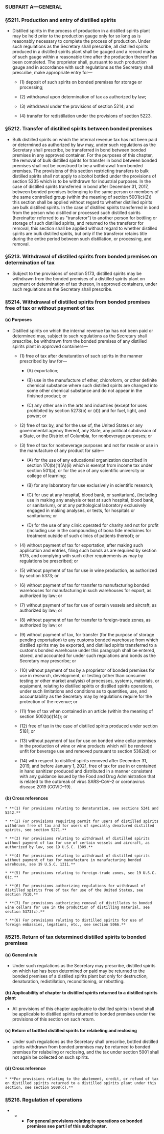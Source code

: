 ### SUBPART A—GENERAL

### §5211. Production and entry of distilled spirits
* Distilled spirits in the process of production in a distilled spirits plant may be held prior to the production gauge only for so long as is reasonably necessary to complete the process of production. Under such regulations as the Secretary shall prescribe, all distilled spirits produced in a distilled spirits plant shall be gauged and a record made of such gauge within a reasonable time after the production thereof has been completed. The proprietor shall, pursuant to such production gauge and in accordance with such regulations as the Secretary shall prescribe, make appropriate entry for—

  * (1) deposit of such spirits on bonded premises for storage or processing;

  * (2) withdrawal upon determination of tax as authorized by law;

  * (3) withdrawal under the provisions of section 5214; and

  * (4) transfer for redistillation under the provisions of section 5223.

### §5212. Transfer of distilled spirits between bonded premises
* Bulk distilled spirits on which the internal revenue tax has not been paid or determined as authorized by law may, under such regulations as the Secretary shall prescribe, be transferred in bond between bonded premises in any approved container. For the purposes of this chapter, the removal of bulk distilled spirits for transfer in bond between bonded premises shall not be construed to be a withdrawal from bonded premises. The provisions of this section restricting transfers to bulk distilled spirits shall not apply to alcohol bottled under the provisions of section 5235 which is to be withdrawn for industrial purposes. In the case of distilled spirits transferred in bond after December 31, 2017, between bonded premises belonging to the same person or members of the same controlled group (within the meaning of section 5001(c)(2)) this section shall be applied without regard to whether distilled spirits are bulk distilled spirits. In the case of distilled spirits transferred in bond from the person who distilled or processed such distilled spirits (hereinafter referred to as "transferor") to another person for bottling or storage of such distilled spirits, and returned to the transferor for removal, this section shall be applied without regard to whether distilled spirits are bulk distilled spirits, but only if the transferor retains title during the entire period between such distillation, or processing, and removal.

### §5213. Withdrawal of distilled spirits from bonded premises on determination of tax
* Subject to the provisions of section 5173, distilled spirits may be withdrawn from the bonded premises of a distilled spirits plant on payment or determination of tax thereon, in approved containers, under such regulations as the Secretary shall prescribe.

### §5214. Withdrawal of distilled spirits from bonded premises free of tax or without payment of tax
#### (a) Purposes
* Distilled spirits on which the internal revenue tax has not been paid or determined may, subject to such regulations as the Secretary shall prescribe, be withdrawn from the bonded premises of any distilled spirits plant in approved containers—

  * (1) free of tax after denaturation of such spirits in the manner prescribed by law for—

    * (A) exportation;

    * (B) use in the manufacture of ether, chloroform, or other definite chemical substance where such distilled spirits are changed into some other chemical substance and do not appear in the finished product; or

    * (C) any other use in the arts and industries (except for uses prohibited by section 5273(b) or (d)) and for fuel, light, and power; or


  * (2) free of tax by, and for the use of, the United States or any governmental agency thereof, any State, any political subdivision of a State, or the District of Columbia, for nonbeverage purposes; or

  * (3) free of tax for nonbeverage purposes and not for resale or use in the manufacture of any product for sale—

    * (A) for the use of any educational organization described in section 170(b)(1)(A)(ii) which is exempt from income tax under section 501(a), or for the use of any scientific university or college of learning;

    * (B) for any laboratory for use exclusively in scientific research;

    * (C) for use at any hospital, blood bank, or sanitarium), (including use in making any analysis or test at such hospital, blood bank, or sanitarium), or at any pathological laboratory exclusively engaged in making analyses, or tests, for hospitals or sanitariums; or

    * (D) for the use of any clinic operated for charity and not for profit (including use in the compounding of bona fide medicines for treatment outside of such clinics of patients thereof); or


  * (4) without payment of tax for exportation, after making such application and entries, filing such bonds as are required by section 5175, and complying with such other requirements as may by regulations be prescribed; or

  * (5) without payment of tax for use in wine production, as authorized by section 5373; or

  * (6) without payment of tax for transfer to manufacturing bonded warehouses for manufacturing in such warehouses for export, as authorized by law; or

  * (7) without payment of tax for use of certain vessels and aircraft, as authorized by law; or

  * (8) without payment of tax for transfer to foreign-trade zones, as authorized by law; or

  * (9) without payment of tax, for transfer (for the purpose of storage pending exportation) to any customs bonded warehouse from which distilled spirits may be exported, and distilled spirits transferred to a customs bonded warehouse under this paragraph shall be entered, stored, and accounted for under such regulations and bonds as the Secretary may prescribe; or

  * (10) without payment of tax by a proprietor of bonded premises for use in research, development, or testing (other than consumer testing or other market analysis) of processes, systems, materials, or equipment, relating to distilled spirits or distilled spirits operations, under such limitations and conditions as to quantities, use, and accountability as the Secretary may by regulations require for the protection of the revenue; or

  * (11) free of tax when contained in an article (within the meaning of section 5002(a)(14)); or

  * (12) free of tax in the case of distilled spirits produced under section 5181; or

  * (13) without payment of tax for use on bonded wine cellar premises in the production of wine or wine products which will be rendered unfit for beverage use and removed pursuant to section 5362(d); or

  * (14) with respect to distilled spirits removed after December 31, 2019, and before January 1, 2021, free of tax for use in or contained in hand sanitizer produced and distributed in a manner consistent with any guidance issued by the Food and Drug Administration that is related to the outbreak of virus SARS–CoV–2 or coronavirus disease 2019 (COVID–19).

#### (b) Cross references
    * **(1) For provisions relating to denaturation, see sections 5241 and 5242.**

    * **(2) For provisions requiring permit for users of distilled spirits withdrawn free of tax and for users of specially denatured distilled spirits, see section 5271.**

    * **(3) For provisions relating to withdrawal of distilled spirits without payment of tax for use of certain vessels and aircraft, as authorized by law, see 19 U.S.C. 1309.**

    * **(4) For provisions relating to withdrawal of distilled spirits without payment of tax for manufacture in manufacturing bonded warehouse, see 19 U.S.C. 1311.**

    * **(5) For provisions relating to foreign-trade zones, see 19 U.S.C. 81c.**

    * **(6) For provisions authorizing regulations for withdrawal of distilled spirits free of tax for use of the United States, see section 7510.**

    * **(7) For provisions authorizing removal of distillates to bonded wine cellars for use in the production of distilling material, see section 5373(c).**

    * **(8) For provisions relating to distilled spirits for use of foreign embassies, legations, etc., see section 5066.**

### §5215. Return of tax determined distilled spirits to bonded premises
#### (a) General rule
* Under such regulations as the Secretary may prescribe, distilled spirits on which tax has been determined or paid may be returned to the bonded premises of a distilled spirits plant but only for destruction, denaturation, redistillation, reconditioning, or rebottling.

#### (b) Applicability of chapter to distilled spirits returned to a distilled spirits plant
* All provisions of this chapter applicable to distilled spirits in bond shall be applicable to distilled spirits returned to bonded premises under the provisions of this section on such return.

#### (c) Return of bottled distilled spirits for relabeling and reclosing
* Under such regulations as the Secretary shall prescribe, bottled distilled spirits withdrawn from bonded premises may be returned to bonded premises for relabeling or reclosing, and the tax under section 5001 shall not again be collected on such spirits.

#### (d) Cross reference
    * **For provisions relating to the abatement, credit, or refund of tax on distilled spirits returned to a distilled spirits plant under this section, see section 5008(c).**

### §5216. Regulation of operations
* * *  **For general provisions relating to operations on bonded premises see part I of this subchapter.**